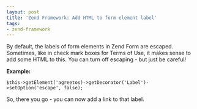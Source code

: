 ```yaml
---
layout: post
title: 'Zend Framework: Add HTML to form element label'
tags:
- zend-framework
---
```

By default, the labels of form elements in Zend Form are escaped.  Sometimes, like in check mark boxes for Terms of Use, it makes sense to add some HTML to this.  You can turn off escaping - but just be careful!  

**Example:**

```php?start_inline=1 
$this->getElement('agreetos)->getDecorator('Label')->setOption('escape', false);
```
    

So, there you go - you can now add a link to that label.
